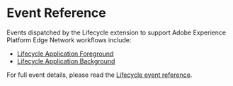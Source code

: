 # Event Reference

Events dispatched by the Lifecycle extension to support Adobe Experience Platform Edge Network workflows include:

* [Lifecycle Application Foreground](../mobile-core/lifecycle/event-reference.md#lifecycle-application-foreground)
* [Lifecycle Application Background](../mobile-core/lifecycle/event-reference.md#lifecycle-application-background)

For full event details, please read the [Lifecycle event reference](../mobile-core/lifecycle/event-reference.md).

